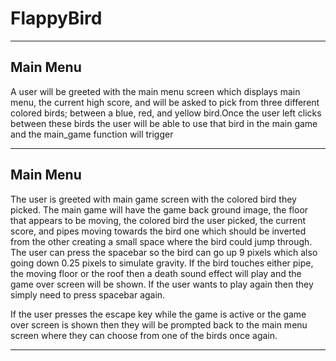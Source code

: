 <h1> FlappyBird</h1>
<hr>
<h2> Main Menu</h2>

A user will be greeted with the main menu screen which displays main menu, the current high score, and will be asked to pick from three different 
colored birds; between a blue, red, and yellow bird.Once the user left clicks between these birds the user will be able to use that bird in the 
main game and the main_game function will trigger
<hr>
<h2> Main Menu</h2>

The user is greeted with main game screen with the colored bird they picked. The main game will have the game back ground image, the floor that appears
to be moving, the colored bird the user picked, the current score, and pipes moving towards the bird one which should be inverted from the other creating
a small space where the bird could jump through. The user can press the spacebar so the bird can go up 9 pixels which also going down 0.25 pixels to simulate
gravity. If the bird touches either pipe, the moving floor or the roof then a death sound effect will play and the game over screen will be shown. If the user
wants to play again then they simply need to press spacebar again. 

If the user presses the escape key while the game is active or the game over screen is shown then they will be prompted back to the main menu screen where they
can choose from one of the birds once again.
<hr>
